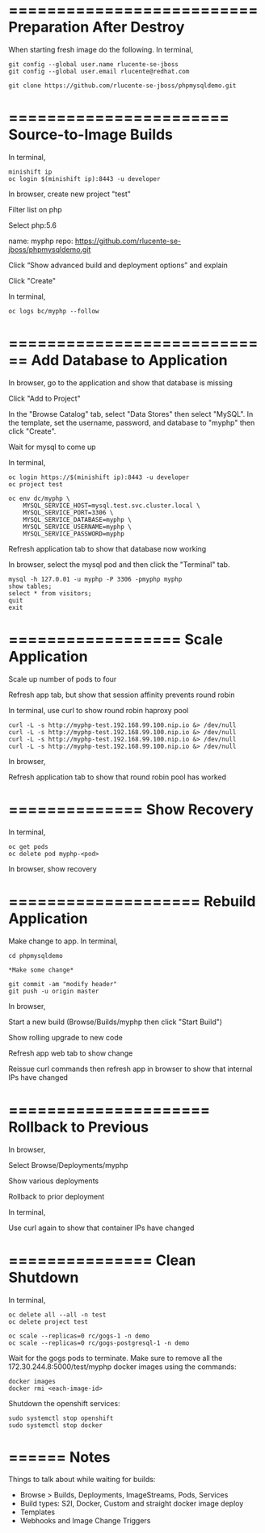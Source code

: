 ==========================
Preparation After Destroy
==========================

When starting fresh image do the following. In terminal,

    git config --global user.name rlucente-se-jboss
    git config --global user.email rlucente@redhat.com

    git clone https://github.com/rlucente-se-jboss/phpmysqldemo.git

=======================
Source-to-Image Builds
=======================

In terminal,

    minishift ip
    oc login $(minishift ip):8443 -u developer

In browser, create new project "test"

Filter list on php

Select php:5.6

name: myphp
repo: https://github.com/rlucente-se-jboss/phpmysqldemo.git

Click “Show advanced build and deployment options” and explain

Click "Create"

In terminal,

    oc logs bc/myphp --follow

============================
Add Database to Application
============================

In browser, go to the application and show that database is missing

Click "Add to Project"

In the "Browse Catalog" tab, select "Data Stores" then select "MySQL".  In the template, set the username, password, and database to "myphp" then click "Create".

Wait for mysql to come up

In terminal,

    oc login https://$(minishift ip):8443 -u developer
    oc project test

    oc env dc/myphp \
        MYSQL_SERVICE_HOST=mysql.test.svc.cluster.local \
        MYSQL_SERVICE_PORT=3306 \
        MYSQL_SERVICE_DATABASE=myphp \
        MYSQL_SERVICE_USERNAME=myphp \
        MYSQL_SERVICE_PASSWORD=myphp

Refresh application tab to show that database now working

In browser, select the mysql pod and then click the "Terminal" tab.

    mysql -h 127.0.01 -u myphp -P 3306 -pmyphp myphp
    show tables;
    select * from visitors;
    quit
    exit

==================
Scale Application
==================

Scale up number of pods to four

Refresh app tab, but show that session affinity prevents round robin

In terminal, use curl to show round robin haproxy pool

    curl -L -s http://myphp-test.192.168.99.100.nip.io &> /dev/null
    curl -L -s http://myphp-test.192.168.99.100.nip.io &> /dev/null
    curl -L -s http://myphp-test.192.168.99.100.nip.io &> /dev/null
    curl -L -s http://myphp-test.192.168.99.100.nip.io &> /dev/null

In browser,

Refresh application tab to show that round robin pool has worked

==============
Show Recovery
==============

In terminal,

    oc get pods
    oc delete pod myphp-<pod>

In browser, show recovery

====================
Rebuild Application
====================

Make change to app.  In terminal,

    cd phpmysqldemo

    *Make some change*
    
    git commit -am "modify header"
    git push -u origin master

In browser,

Start a new build (Browse/Builds/myphp then click "Start Build")

Show rolling upgrade to new code

Refresh app web tab to show change

Reissue curl commands then refresh app in browser to show that internal IPs have changed

=====================
Rollback to Previous
=====================

In browser,

Select Browse/Deployments/myphp

Show various deployments

Rollback to prior deployment

In terminal,

Use curl again to show that container IPs have changed

===============
Clean Shutdown
===============

In terminal,

    oc delete all --all -n test
    oc delete project test
    
    oc scale --replicas=0 rc/gogs-1 -n demo
    oc scale --replicas=0 rc/gogs-postgresql-1 -n demo
    
Wait for the gogs pods to terminate.  Make sure to remove all the
172.30.244.8:5000/test/myphp docker images using the commands:

    docker images
    docker rmi <each-image-id>

Shutdown the openshift services:

    sudo systemctl stop openshift
    sudo systemctl stop docker

======
Notes
======

Things to talk about while waiting for builds:
- Browse > Builds, Deployments, ImageStreams, Pods, Services
- Build types: S2I, Docker, Custom and straight docker image deploy
- Templates
- Webhooks and Image Change Triggers

